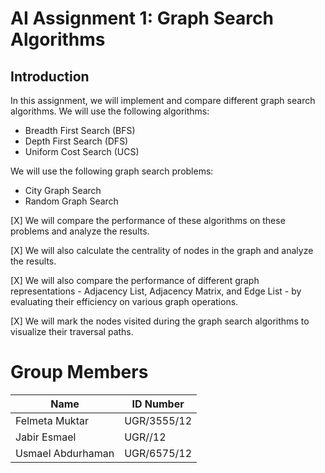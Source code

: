 # AI Assignment 1: Graph Search Algorithms

## Introduction
In this assignment, we will implement and compare different graph search algorithms. We will use the following algorithms:
- Breadth First Search (BFS)
- Depth First Search (DFS)
- Uniform Cost Search (UCS)


We will use the following graph search problems:
- City Graph Search
- Random Graph Search

[X] We will compare the performance of these algorithms on these problems and analyze the results.

[X] We will also calculate the centrality of nodes in the graph and analyze the results.

[X] We will also compare the performance of different graph representations - Adjacency List, Adjacency Matrix, and Edge List - by evaluating their efficiency on various graph operations.

[X] We will mark the nodes visited during the graph search algorithms to visualize their traversal paths.

# Group Members
| Name         | ID Number |
|--------------|-----------|
| Felmeta Muktar   | UGR/3555/12 |
| Jabir Esmael | UGR//12 |
| Usmael Abdurhaman | UGR/6575/12 |

